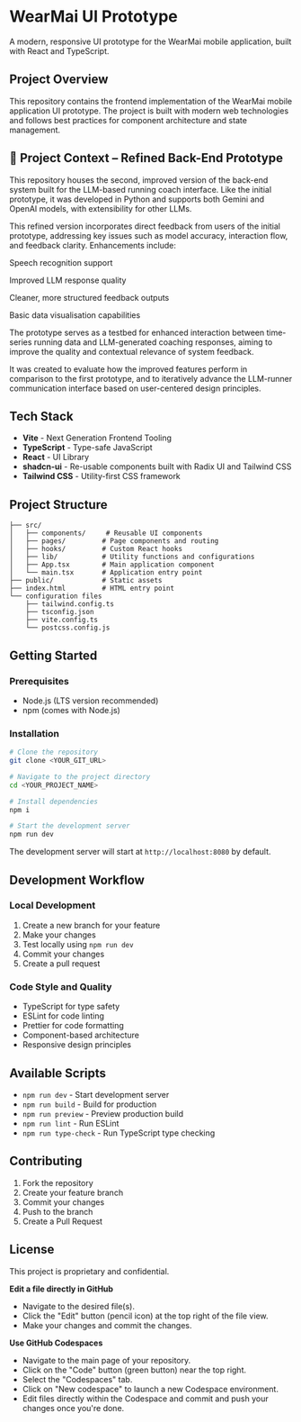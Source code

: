 # WearMai UI Prototype

A modern, responsive UI prototype for the WearMai mobile application, built with React and TypeScript.

## Project Overview

This repository contains the frontend implementation of the WearMai mobile application UI prototype. The project is built with modern web technologies and follows best practices for component architecture and state management.

## 🚀 Project Context – Refined Back-End Prototype
This repository houses the second, improved version of the back-end system built for the LLM-based running coach interface. Like the initial prototype, it was developed in Python and supports both Gemini and OpenAI models, with extensibility for other LLMs.

This refined version incorporates direct feedback from users of the initial prototype, addressing key issues such as model accuracy, interaction flow, and feedback clarity. Enhancements include:

Speech recognition support

Improved LLM response quality

Cleaner, more structured feedback outputs

Basic data visualisation capabilities

The prototype serves as a testbed for enhanced interaction between time-series running data and LLM-generated coaching responses, aiming to improve the quality and contextual relevance of system feedback.

It was created to evaluate how the improved features perform in comparison to the first prototype, and to iteratively advance the LLM-runner communication interface based on user-centered design principles.

## Tech Stack

- **Vite** - Next Generation Frontend Tooling
- **TypeScript** - Type-safe JavaScript
- **React** - UI Library
- **shadcn-ui** - Re-usable components built with Radix UI and Tailwind CSS
- **Tailwind CSS** - Utility-first CSS framework

## Project Structure

```
├── src/
│   ├── components/     # Reusable UI components
│   ├── pages/         # Page components and routing
│   ├── hooks/         # Custom React hooks
│   ├── lib/           # Utility functions and configurations
│   ├── App.tsx        # Main application component
│   └── main.tsx       # Application entry point
├── public/            # Static assets
├── index.html         # HTML entry point
└── configuration files
    ├── tailwind.config.ts
    ├── tsconfig.json
    ├── vite.config.ts
    └── postcss.config.js
```

## Getting Started

### Prerequisites

- Node.js (LTS version recommended)
- npm (comes with Node.js)

### Installation

```sh
# Clone the repository
git clone <YOUR_GIT_URL>

# Navigate to the project directory
cd <YOUR_PROJECT_NAME>

# Install dependencies
npm i

# Start the development server
npm run dev
```

The development server will start at `http://localhost:8080` by default.

## Development Workflow

### Local Development

1. Create a new branch for your feature
2. Make your changes
3. Test locally using `npm run dev`
4. Commit your changes
5. Create a pull request

### Code Style and Quality

- TypeScript for type safety
- ESLint for code linting
- Prettier for code formatting
- Component-based architecture
- Responsive design principles

## Available Scripts

- `npm run dev` - Start development server
- `npm run build` - Build for production
- `npm run preview` - Preview production build
- `npm run lint` - Run ESLint
- `npm run type-check` - Run TypeScript type checking

## Contributing

1. Fork the repository
2. Create your feature branch
3. Commit your changes
4. Push to the branch
5. Create a Pull Request

## License

This project is proprietary and confidential.

**Edit a file directly in GitHub**

- Navigate to the desired file(s).
- Click the "Edit" button (pencil icon) at the top right of the file view.
- Make your changes and commit the changes.

**Use GitHub Codespaces**

- Navigate to the main page of your repository.
- Click on the "Code" button (green button) near the top right.
- Select the "Codespaces" tab.
- Click on "New codespace" to launch a new Codespace environment.
- Edit files directly within the Codespace and commit and push your changes once you're done.
